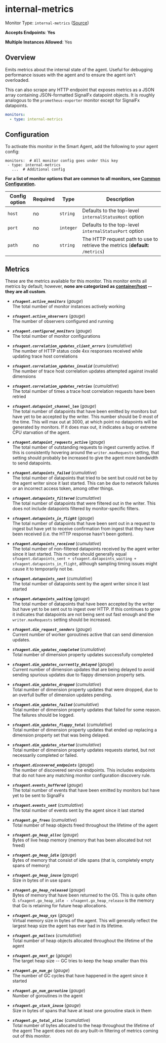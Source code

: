 
<!--- Generated by to-integrations-repo script in Smart Agent repo, DO NOT MODIFY HERE --->
<!--- GENERATED BY gomplate from scripts/docs/templates/monitor-page.md.tmpl --->

# internal-metrics

Monitor Type: `internal-metrics` ([Source](https://github.com/signalfx/signalfx-agent/tree/main/pkg/monitors/internalmetrics))

**Accepts Endpoints**: **Yes**

**Multiple Instances Allowed**: Yes

## Overview

Emits metrics about the internal state of the
agent.  Useful for debugging performance issues with the agent and to ensure
the agent isn't overloaded.

This can also scrape any HTTP endpoint that exposes metrics as a JSON array
containing JSON-formatted SignalFx datapoint objects.  It is roughly
analogous to the `prometheus-exporter` monitor except for SignalFx
datapoints.

```yaml
monitors:
  - type: internal-metrics
```


## Configuration

To activate this monitor in the Smart Agent, add the following to your
agent config:

```
monitors:  # All monitor config goes under this key
 - type: internal-metrics
   ...  # Additional config
```

**For a list of monitor options that are common to all monitors, see [Common
Configuration](../monitor-config.html#common-configuration).**


| Config option | Required | Type | Description |
| --- | --- | --- | --- |
| `host` | no | `string` | Defaults to the top-level `internalStatusHost` option |
| `port` | no | `integer` | Defaults to the top-level `internalStatusPort` option |
| `path` | no | `string` | The HTTP request path to use to retrieve the metrics (**default:** `/metrics`) |


## Metrics

These are the metrics available for this monitor.
This monitor emits all metrics by default; however, **none are categorized as
[container/host](https://docs.splunk.com/Observability/admin/subscription-usage/monitor-imm-billing-usage.html#about-custom-bundled-and-high-resolution-metrics)
-- they are all custom**.


 - ***`sfxagent.active_monitors`*** (*gauge*)<br>    The total number of monitor instances actively working
 - ***`sfxagent.active_observers`*** (*gauge*)<br>    The number of observers configured and running
 - ***`sfxagent.configured_monitors`*** (*gauge*)<br>    The total number of monitor configurations
 - ***`sfxagent.correlation_updates_client_errors`*** (*cumulative*)<br>    The number of HTTP status code 4xx responses received while updating trace host correlations
 - ***`sfxagent.correlation_updates_invalid`*** (*cumulative*)<br>    The number of trace host correlation updates attempted against invalid dimensions
 - ***`sfxagent.correlation_updates_retries`*** (*cumulative*)<br>    The total number of times a trace host correlation requests have been retried
 - ***`sfxagent.datapoint_channel_len`*** (*gauge*)<br>    The total number of datapoints that have been emitted by monitors but have yet to be accepted by the writer. This number should be 0 most of the time.  This will max out at 3000, at which point no datapoints will be generated by monitors.  If it does max out, it indicates a bug or extreme CPU starvation of the agent.
 - ***`sfxagent.datapoint_requests_active`*** (*gauge*)<br>    The total number of outstanding requests to ingest currently active.  If this is consistently hovering around the `writer.maxRequests` setting, that setting should probably be increased to give the agent more bandwidth to send datapoints.
 - ***`sfxagent.datapoints_failed`*** (*cumulative*)<br>    The total number of datapoints that tried to be sent but could not be
    by the agent writer since it last started.  This can be due to network
    failures or an incorrect access token, among other things.

 - ***`sfxagent.datapoints_filtered`*** (*cumulative*)<br>    The total number of datapoints that were filtered out in the writer.  This does not include datapoints filtered by monitor-specific filters.
 - ***`sfxagent.datapoints_in_flight`*** (*gauge*)<br>    The total number of datapoints that have been sent out in a request to ingest but have yet to receive confirmation from ingest that they have been received (i.e. the HTTP response hasn't been gotten).
 - ***`sfxagent.datapoints_received`*** (*cumulative*)<br>    The total number of non-filtered datapoints received by the agent writer since it last started.  This number should generally equal `sfxagent.datapoints_sent + sfxagent.datapoints_waiting + sfxagent.datapoints_in_flight`, although sampling timing issues might cause it to temporarily not be.
 - ***`sfxagent.datapoints_sent`*** (*cumulative*)<br>    The total number of datapoints sent by the agent writer since it last started
 - ***`sfxagent.datapoints_waiting`*** (*gauge*)<br>    The total number of datapoints that have been accepted by the writer but have yet to be sent out to ingest over HTTP.  If this continues to grow it indicates that datapoints are not being sent out fast enough and the `writer.maxRequests` setting should be increased.
 - ***`sfxagent.dim_request_senders`*** (*gauge*)<br>    Current number of worker goroutines active that can send dimension updates.
 - ***`sfxagent.dim_updates_completed`*** (*cumulative*)<br>    Total number of dimension property updates successfully completed
 - ***`sfxagent.dim_updates_currently_delayed`*** (*gauge*)<br>    Current number of dimension updates that are being delayed to avoid sending spurious updates due to flappy dimension property sets.
 - ***`sfxagent.dim_updates_dropped`*** (*cumulative*)<br>    Total number of dimension property updates that were dropped, due to an overfull buffer of dimension updates pending.
 - ***`sfxagent.dim_updates_failed`*** (*cumulative*)<br>    Total number of dimension property updates that failed for some reason.  The failures should be logged.
 - ***`sfxagent.dim_updates_flappy_total`*** (*cumulative*)<br>    Total number of dimension property updates that ended up replacing a dimension property set that was being delayed.
 - ***`sfxagent.dim_updates_started`*** (*cumulative*)<br>    Total number of dimension property updates requests started, but not necessarily completed or failed.
 - ***`sfxagent.discovered_endpoints`*** (*gauge*)<br>    The number of discovered service endpoints.  This includes endpoints that do not have any matching monitor configuration discovery rule.
 - ***`sfxagent.events_buffered`*** (*gauge*)<br>    The total number of events that have been emitted by monitors but have yet to be sent to SignalFx
 - ***`sfxagent.events_sent`*** (*cumulative*)<br>    The total number of events sent by the agent since it last started
 - ***`sfxagent.go_frees`*** (*cumulative*)<br>    Total number of heap objects freed throughout the lifetime of the agent
 - ***`sfxagent.go_heap_alloc`*** (*gauge*)<br>    Bytes of live heap memory (memory that has been allocated but not freed)
 - ***`sfxagent.go_heap_idle`*** (*gauge*)<br>    Bytes of memory that consist of idle spans (that is, completely empty spans of memory)
 - ***`sfxagent.go_heap_inuse`*** (*gauge*)<br>    Size in bytes of in use spans
 - ***`sfxagent.go_heap_released`*** (*gauge*)<br>    Bytes of memory that have been returned to the OS.  This is quite often 0.  `sfxagent.go_heap_idle - sfxagent.go_heap_release` is the memory that Go is retaining for future heap allocations.
 - ***`sfxagent.go_heap_sys`*** (*gauge*)<br>    Virtual memory size in bytes of the agent.  This will generally reflect the largest heap size the agent has ever had in its lifetime.
 - ***`sfxagent.go_mallocs`*** (*cumulative*)<br>    Total number of heap objects allocated throughout the lifetime of the agent
 - ***`sfxagent.go_next_gc`*** (*gauge*)<br>    The target heap size -- GC tries to keep the heap smaller than this
 - ***`sfxagent.go_num_gc`*** (*gauge*)<br>    The number of GC cycles that have happened in the agent since it started
 - ***`sfxagent.go_num_goroutine`*** (*gauge*)<br>    Number of goroutines in the agent
 - ***`sfxagent.go_stack_inuse`*** (*gauge*)<br>    Size in bytes of spans that have at least one goroutine stack in them
 - ***`sfxagent.go_total_alloc`*** (*cumulative*)<br>    Total number of bytes allocated to the heap throughout the lifetime of the agent
The agent does not do any built-in filtering of metrics coming out of this
monitor.



